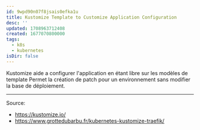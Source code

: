 ```yaml
---
id: 9wpd90n07f8jsais0efka1u
title: Kustomize Template to Customize Application Configuration
desc: ''
updated: 1708963712408
created: 1677070800000
tags:
  - k8s
  - kubernetes
isDir: false
---
```


Kustomize aide a configurer l'application en étant libre sur les modèles de template
Permet la création de patch pour un environnement sans modifier la base de déploiement.

--- 

Source:
- https://kustomize.io/
- https://www.grottedubarbu.fr/kubernetes-kustomize-traefik/